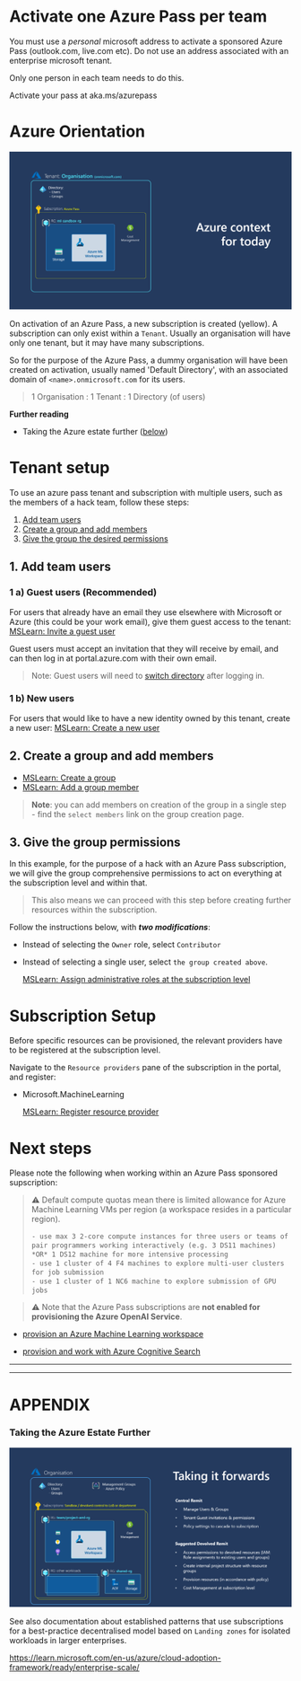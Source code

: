 # Activate one Azure Pass per team

You must use a *personal* microsoft address to activate a sponsored Azure Pass (outlook.com, live.com etc). Do not use an address associated with an enterprise microsoft tenant. 

Only one person in each team needs to do this.

Activate your pass at aka.ms/azurepass

# Azure Orientation

![img](img/Azure-Orientation.png)

On activation of an Azure Pass, a new subscription is created (yellow). A subscription can only exist within a `Tenant`. Usually an organisation will have only one tenant, but it may have many subscriptions.

So for the purpose of the Azure Pass, a dummy organisation will have been created on activation, usually named 'Default Directory', with an associated domain of `<name>.onmicrosoft.com` for its users.

> 1 Organisation : 1 Tenant : 1 Directory (of users)

**Further reading**
- Taking the Azure estate further ([below](#taking-the-azure-estate-further))


# Tenant setup

To use an azure pass tenant and subscription with multiple users, such as the members of a hack team, follow these steps:
1. [Add team users](#1-add-team-users)
2. [Create a group and add members](#2-create-a-group)
3. [Give the group the desired permissions](#)

## 1. Add team users

### 1 a) Guest users (Recommended)
For users that already have an email they use elsewhere with Microsoft or Azure (this could be your work email), give them guest access to the tenant:
[MSLearn: Invite a guest user](https://learn.microsoft.com/en-us/azure/active-directory/fundamentals/how-to-create-delete-users#invite-an-external-user)

Guest users must accept an invitation that they will receive by email, and can then log in at portal.azure.com with their own email.

> Note: Guest users will need to [switch directory](https://learn.microsoft.com/en-us/azure/devtest/offer/how-to-change-directory-tenants-visual-studio-azure) after logging in.

### 1 b) New users
For users that would like to have a new identity owned by this tenant, create a new user:
[MSLearn: Create a new user](https://learn.microsoft.com/en-us/azure/active-directory/fundamentals/how-to-create-delete-users#create-a-new-user)



## 2. Create a group and add members

- [MSLearn: Create a group](https://learn.microsoft.com/en-us/azure/active-directory/fundamentals/groups-view-azure-portal#create-a-new-group)
- [MSLearn: Add a group member](https://learn.microsoft.com/en-us/azure/active-directory/fundamentals/groups-view-azure-portal#add-a-group-member)

> **Note**: you can add members on creation of the group in a single step - find the `select members` link on the group creation page.


## 3. Give the group permissions

In this example, for the purpose of a hack with an Azure Pass subscription, we will give the group comprehensive permissions to act on everything at the subscription level and within that.  

> This also means we can proceed with this step before creating further resources within the subscription.

Follow the instructions below, with ***two modifications***:
- Instead of selecting the `Owner` role, select `Contributor`
- Instead of selecting a single user, select `the group created above`.
  
    [MSLearn: Assign administrative roles at the subscription level](https://learn.microsoft.com/en-us/azure/role-based-access-control/role-assignments-portal-subscription-admin)


# Subscription Setup

Before specific resources can be provisioned, the relevant providers have to be registered at the subscription level. 

Navigate to the `Resource providers` pane of the subscription in the portal, and register:
- Microsoft.MachineLearning

    [MSLearn: Register resource provider](https://learn.microsoft.com/en-us/azure/azure-resource-manager/management/resource-providers-and-types#register-resource-provider-1)


# Next steps

Please note the following when working within an Azure Pass sponsored supscription:
> :warning: Default compute quotas mean there is limited allowance for Azure Machine Learning VMs per region (a workspace resides in a particular region). 
>     
>     - use max 3 2-core compute instances for three users or teams of pair programmers working interactively (e.g. 3 DS11 machines) *OR* 1 DS12 machine for more intensive processing
>     - use 1 cluster of 4 F4 machines to explore multi-user clusters for job submission
>     - use 1 cluster of 1 NC6 machine to explore submission of GPU jobs


> :warning: Note that the Azure Pass subscriptions are **not enabled for provisioning the Azure OpenAI Service**.

- [provision an Azure Machine Learning workspace](https://learn.microsoft.com/en-GB/azure/machine-learning/quickstart-create-resources?view=azureml-api-2)

- [provision and work with Azure Cognitive Search](https://learn.microsoft.com/en-us/azure/search/search-get-started-portal)

 

<hr/>
<hr/>

# APPENDIX

### Taking the Azure Estate Further
![img](img/Azure-Taking-it-further.png)

See also documentation about established patterns that use subscriptions for a best-practice decentralised model based on `Landing zones` for isolated workloads in larger enterprises.

https://learn.microsoft.com/en-us/azure/cloud-adoption-framework/ready/enterprise-scale/

